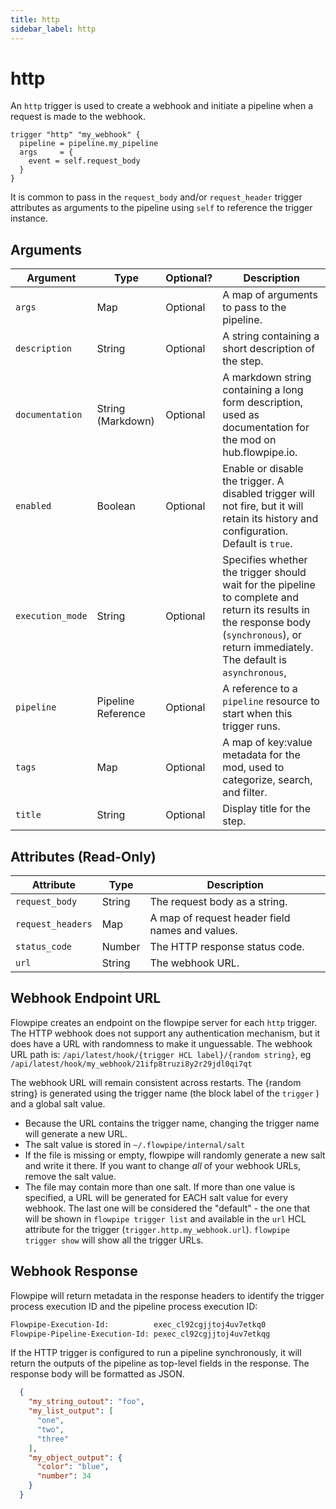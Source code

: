 ```yaml
---
title: http
sidebar_label: http
---
```


# http

An `http` trigger is used to create a webhook and initiate a pipeline when a request is made to the webhook.

```hcl
trigger "http" "my_webhook" {
  pipeline = pipeline.my_pipeline
  args     = {
    event = self.request_body
  }                              
}
```

It is common to pass in the `request_body` and/or `request_header` trigger attributes as arguments to the pipeline using `self` to reference the trigger instance.  


## Arguments


| Argument        | Type    | Optional?  | Description
|-----------------|---------|------------|-----------------
| `args`	        | Map	    | Optional	 | A map of arguments to pass to the pipeline.
| `description`   |  String | Optional   | A string containing a short description of the step. 
| `documentation` | String (Markdown)| Optional | A markdown string containing a long form description, used as documentation for the mod on hub.flowpipe.io. 
| `enabled`       | Boolean | Optional   | Enable or disable the trigger.  A disabled trigger will not fire, but it will retain its history and configuration.  Default is `true`.
| `execution_mode` | String  | Optional   | Specifies whether the trigger should wait for the pipeline to complete and return its results in the response body (`synchronous`), or return immediately.  The default is `asynchronous`,
| `pipeline`      | Pipeline Reference | Optional | A reference to a `pipeline` resource to start when this trigger runs.  
| `tags` | Map | Optional | A map of key:value metadata for the mod, used to categorize, search, and filter.   
| `title` | String | Optional | Display title for the step.


<!--
| `method`        | [method](#http-methods) block   | Optional | A supported HTTP [http-methods](#method) block.  The block label must be one of `get`, `post`.  Note that if no `post` method block appears, only `post` is supported, and the top-level `pipeline`, `args`, and `execution_mode` apply. 

-->

## Attributes (Read-Only)

| Attribute       | Type    |  Description
|-----------------|---------|-----------------
| `request_body`  | String  | The request body as a string.
| `request_headers` | Map   | A map of request header field names and values.
| `status_code`   | Number  | The HTTP response status code.
| `url`	          | String	| The webhook URL.


<!--

## HTTP Methods

By default, the http trigger will only fire on `POST` events. You can use `method` blocks to trigger different pipelines for different HTTP methods.  The block label must be the method name (`get` or `post`).

Note that if no method blocks appear, only `post` is supported, and the top-level `pipeline`, `args`, and `execution_mode` apply.


```hcl
trigger "http" "my_webhook" {

  method "post" {
    pipeline = pipeline.my_pipeline

    args = {
      event = self.request_body
    }
  }
    
  method "get" {
    execution_mode = "synchronous" 
    pipeline       = pipeline.confirm_setup

    args = {
      headers = self.request_headers
    }
  }
                              
}
```

| Argument        | Type    | Optional?  | Description
|-----------------|---------|------------|-----------------
| `args`	        | Map	    | Optional	 | A map of arguments to pass to the pipeline.
| `execution_mode`| String  | Optional   | Specifies whether the trigger should wait for the pipeline to complete and return its results in the response body (`synchronous`), or return immediately (`asynchronous`).  The default is `asynchronous`,
| `pipeline`      | Pipeline Reference | Optional | A reference to a `pipeline` resource to start when this trigger runs.  

-->


## Webhook Endpoint URL

Flowpipe creates an endpoint on the flowpipe server for each `http` trigger. The HTTP webhook does not support any authentication mechanism, but it does have a URL with randomness to make it unguessable.  The webhook URL path is: `/api/latest/hook/{trigger HCL label}/{random string}`, eg `/api/latest/hook/my_webhook/21ifp8truzi8y2r29jdl0qi7qt`

The webhook URL will remain consistent across restarts. The {random string} is generated using the trigger name (the block label of the `trigger` ) and a global salt value.  
  - Because the URL contains the trigger name, changing the trigger name will generate a new URL.  
  - The salt value is stored in `~/.flowpipe/internal/salt`
  - If the file is missing or empty, flowpipe will randomly generate a new salt and write it there.  If you want to change *all* of your webhook URLs, remove the salt value.
  - The file may contain more than one salt. If more than one value is specified, a URL will be generated for EACH salt value for every webhook.  The last one will be considered the "default" - the one that will be shown in `flowpipe trigger list` and available in the `url` HCL attribute for the trigger (`trigger.http.my_webhook.url`).  `flowpipe trigger show` will show all the trigger URLs.  
  

## Webhook Response  

Flowpipe will return metadata in the response headers to identify the trigger process execution ID and the pipeline process execution ID:
```bash
Flowpipe-Execution-Id:          exec_cl92cgjjtoj4uv7etkq0
Flowpipe-Pipeline-Execution-Id: pexec_cl92cgjjtoj4uv7etkqg  
```


If the HTTP trigger is configured to run a pipeline synchronously, it will return the outputs of the pipeline as top-level fields in the response. The response body will be formatted as JSON.  
  ```json
    {
      "my_string_outout": "foo",
      "my_list_output": [
        "one",
        "two",
        "three"
      ],
      "my_object_output": {
        "color": "blue",
        "number": 34
      }
    }
  ```
    



